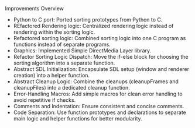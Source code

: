 Improvements Overview

- Python to C port: Ported sorting prototypes from Python to C.
- REfactored Rendering logic: Centralized rendering logic instead of rendering within the sorting logic.
- Refactored sorting logic: Combined sorting logic into one C program as functions instead of separate programs.
- Graphics: Implemented Simple DirectMedia Layer library.
- Refactor Sorting Logic Dispatch: Move the if-else block for choosing the sorting algorithm into a separate function.
- Abstract SDL Initialization: Encapsulate SDL setup (window and renderer creation) into a helper function.
- Abstract Cleanup Logic: Combine the cleanups (cleanupFrames and cleanupFiles) into a dedicated cleanup function.
- Error-Handling Macros: Add simple macros for clean error handling to avoid repetitive if checks.
- Comments and Indentation: Ensure consistent and concise comments.
- Code Separation: Use function prototypes and declarations to separate main logic and helper functions for better modularity.